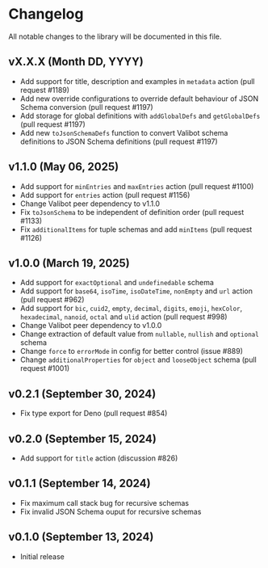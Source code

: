 # Changelog

All notable changes to the library will be documented in this file.

## vX.X.X (Month DD, YYYY)

- Add support for title, description and examples in `metadata` action (pull request #1189)
- Add new override configurations to override default behaviour of JSON Schema conversion (pull request #1197)
- Add storage for global definitions with `addGlobalDefs` and `getGlobalDefs` (pull request #1197)
- Add new `toJsonSchemaDefs` function to convert Valibot schema definitions to JSON Schema definitions (pull request #1197)

## v1.1.0 (May 06, 2025)

- Add support for `minEntries` and `maxEntries` action (pull request #1100)
- Add support for `entries` action (pull request #1156)
- Change Valibot peer dependency to v1.1.0
- Fix `toJsonSchema` to be independent of definition order (pull request #1133)
- Fix `additionalItems` for tuple schemas and add `minItems` (pull request #1126)

## v1.0.0 (March 19, 2025)

- Add support for `exactOptional` and `undefinedable` schema
- Add support for `base64`, `isoTime`, `isoDateTime`, `nonEmpty` and `url` action (pull request #962)
- Add support for `bic`, `cuid2`, `empty`, `decimal`, `digits`, `emoji`, `hexColor`, `hexadecimal`, `nanoid`, `octal` and `ulid` action (pull request #998)
- Change Valibot peer dependency to v1.0.0
- Change extraction of default value from `nullable`, `nullish` and `optional` schema
- Change `force` to `errorMode` in config for better control (issue #889)
- Change `additionalProperties` for `object` and `looseObject` schema (pull request #1001)

## v0.2.1 (September 30, 2024)

- Fix type export for Deno (pull request #854)

## v0.2.0 (September 15, 2024)

- Add support for `title` action (discussion #826)

## v0.1.1 (September 14, 2024)

- Fix maximum call stack bug for recursive schemas
- Fix invalid JSON Schema ouput for recursive schemas

## v0.1.0 (September 13, 2024)

- Initial release
